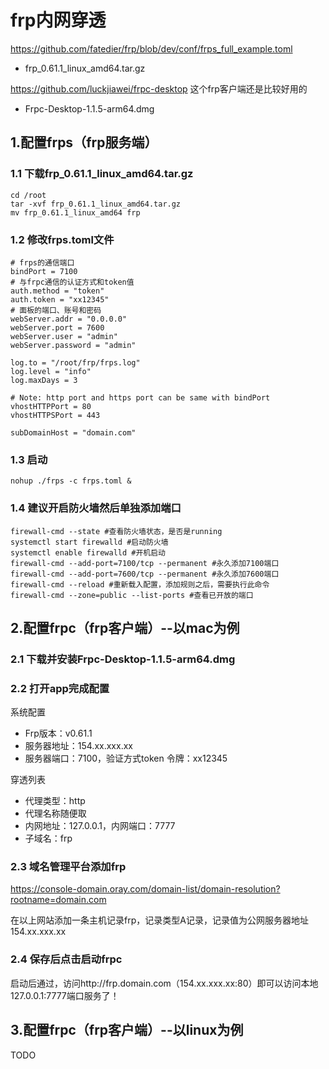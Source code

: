 # frp内网穿透

https://github.com/fatedier/frp/blob/dev/conf/frps_full_example.toml<br>

 - frp_0.61.1_linux_amd64.tar.gz

https://github.com/luckjiawei/frpc-desktop 这个frp客户端还是比较好用的<br>
 
 - Frpc-Desktop-1.1.5-arm64.dmg


## 1.配置frps（frp服务端）


### 1.1 下载frp_0.61.1_linux_amd64.tar.gz

```shell
cd /root
tar -xvf frp_0.61.1_linux_amd64.tar.gz
mv frp_0.61.1_linux_amd64 frp
```

### 1.2 修改frps.toml文件

```shell
# frps的通信端口
bindPort = 7100
# 与frpc通信的认证方式和token值
auth.method = "token"
auth.token = "xx12345"
# 面板的端口、账号和密码
webServer.addr = "0.0.0.0"
webServer.port = 7600
webServer.user = "admin"
webServer.password = "admin"

log.to = "/root/frp/frps.log"
log.level = "info"
log.maxDays = 3

# Note: http port and https port can be same with bindPort
vhostHTTPPort = 80
vhostHTTPSPort = 443

subDomainHost = "domain.com"
```

### 1.3 启动

```shell
nohup ./frps -c frps.toml &
```

### 1.4 建议开启防火墙然后单独添加端口

```shell
firewall-cmd --state #查看防火墙状态，是否是running
systemctl start firewalld #启动防火墙
systemctl enable firewalld #开机启动
firewall-cmd --add-port=7100/tcp --permanent #永久添加7100端口
firewall-cmd --add-port=7600/tcp --permanent #永久添加7600端口
firewall-cmd --reload #重新载入配置，添加规则之后，需要执行此命令
firewall-cmd --zone=public --list-ports #查看已开放的端口
```

## 2.配置frpc（frp客户端）--以mac为例

### 2.1 下载并安装Frpc-Desktop-1.1.5-arm64.dmg

### 2.2 打开app完成配置

系统配置

 - Frp版本：v0.61.1
 - 服务器地址：154.xx.xxx.xx
 - 服务器端口：7100，验证方式token 令牌：xx12345

穿透列表

 - 代理类型：http
 - 代理名称随便取
 - 内网地址：127.0.0.1，内网端口：7777
 - 子域名：frp

### 2.3 域名管理平台添加frp

https://console-domain.oray.com/domain-list/domain-resolution?rootname=domain.com

在以上网站添加一条主机记录frp，记录类型A记录，记录值为公网服务器地址154.xx.xxx.xx


### 2.4 保存后点击启动frpc

启动后通过，访问http://frp.domain.com（154.xx.xxx.xx:80）即可以访问本地127.0.0.1:7777端口服务了！



## 3.配置frpc（frp客户端）--以linux为例


TODO




